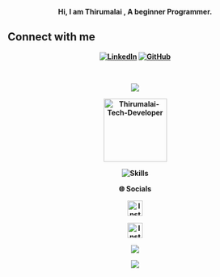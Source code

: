 <p align="center"><strong>Hi, I am Thirumalai , A beginner Programmer.<strong></p>

## Connect with me
<p align="center">
<a href="https://www.linkedin.com/in/thirumalaikg/"><img alt="LinkedIn" title="My LinkedIn" src="https://img.shields.io/badge/linkedin-informational?style=for-the-badge&logo=linkedin&logoColor=white"/></a>
<a href="https://github.com/Thirumalai-Tech-Developer/"><img alt="GitHub" title="GitHub" src="https://img.shields.io/badge/github-black?style=for-the-badge&logo=Github&logoColor=white"/></a>
</p>

<br/>

<p align="center"><a href="https://git.io/streak-stats"><img src="https://streak-stats.demolab.com?user=Thirumalai-Tech-Developer&theme=java-dark&hide_border=true"/></a></p>
<p align="center"><img width="125" src="https://komarev.com/ghpvc/?username=Thirumalai-Tech-Developer&style=flat-square" alt="Thirumalai-Tech-Developer"></p>
<p align="center">
<img align="center" src="https://skillicons.dev/icons?i=python,java,nodejs,html,javascript,mysql,mongodb,linux,figma,docker,react&perline=8" alt="Skills"></td>
</p>
<p align="center"><strong>🌐 Socials</strong></p>
<p align="center"><a href="https://instagram.com/gt__king__007">
    <img src="https://img.shields.io/badge/-Instagram-red?style=flat&logo=Instagram&logoColor=white" alt="Instagram profile" height="30"/>
    <a/></p>
      <p align="center"><a href="https://telegram.me/GTKING">
    <img src="https://img.shields.io/badge/-Telegram-blue?style=flat&logo=Telegram&logoColor=white" alt="Instagram profile" height="30"/>
    <a/></p>
<p align="center"><a href="https://github.com/Thirumalai-Tech-Developer"><img src="https://github-readme-stats.vercel.app/api?username=Thirumalai-Tech-Developer&show_icons=true&theme=highcontrast&count_private=true"></a></p>
<p align="center"><a href="https://github.com/Thirumalai-Tech-Developer"><img src="https://github-readme-stats.vercel.app/api/top-langs/?username=Thirumalai-Tech-Developer&theme=highcontrast&layout=compact&count_private=true"></a></p>
